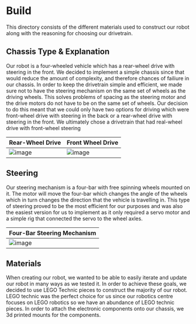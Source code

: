 Build
====

This directory consists of the different materials used to construct our robot along with the reasoning for choosing our drivetrain.

## Chassis Type & Explanation

Our robot is a four-wheeled vehicle which has a rear-wheel drive with steering in the front. We decided to implement a simple chassis since that would reduce the amount of complexity, and therefore chances of failiure in our chassis. In order to keep the drivetrain simple and efficient, we made sure not to have the steering mechanism on the same set of wheels as the driving wheels. This solves problems of spacing as the steering motor and the drive motors do not have to be on the same set of wheels. Our decision to do this meant that we could only have two options for driving which were front-wheel drive with steering in the back or a rear-wheel drive with steering in the front. We ultimately chose a drivetrain that had real-wheel drive with front-wheel steering

| Rear-Wheel Drive | Front Wheel Drive |
| ---------------- | ----------------- |
| ![image](https://github.com/VedantGithub123/WRO-2023-FE/assets/112735969/a657e21e-20b9-46eb-b555-2f60db8776fa) | ![image](https://github.com/VedantGithub123/WRO-2023-FE/assets/112735969/1d374418-1677-495a-9adb-77a0abb5c40a) |

## Steering

Our steering mechanism is a four-bar with free spinning wheels mounted on it. The motor will move the four-bar which changes the angle of the wheels which in turn changes the direction that the vehicle is travelling in. This type of steering proved to be the most efficient for our purposes and was also the easiest version for us to implement as it only required a servo motor and a simple rig that connected the servo to the wheel axles.

| Four-Bar Steering Mechanism |
| --------------------------- |
| ![image](https://github.com/VedantGithub123/WRO-2023-FE/assets/112735969/43159301-d6ed-4b82-bd15-9d167c74ce55) |

## Materials

When creating our robot, we wanted to be able to easily iterate and update our robot in many ways as we tested it. In order to achieve these goals, we decided to use LEGO Technic pieces to construct the majority of our robot. LEGO technic was the perfect choice for us since our robotics centre focuses on LEGO robotics so we have an abundance of LEGO technic pieces. In order to attach the electronic components onto our chassis, we 3d printed mounts for the components.
